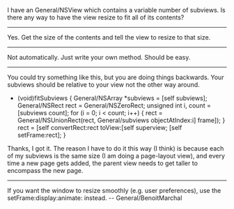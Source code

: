 I have an General/NSView which contains a variable number of subviews. Is there any way to have the view resize to fit all of its contents?

----

Yes. Get the size of the contents and tell the view to resize to that size.

----

Not automatically.  Just write your own method.  Should be easy.

----

You could try something like this, but you are doing things backwards. Your subviews should be relative to your view not the other way around. 

    
- (void)fitSubviews {
	General/NSArray *subviews = [self subviews];
	General/NSRect rect = General/NSZeroRect;
	unsigned int i, count = [subviews count];
	for (i = 0; i < count; i++) {
		rect = General/NSUnionRect(rect, General/subviews objectAtIndex:i] frame]);
	}
	rect = [self convertRect:rect toView:[self superview;
	[self setFrame:rect];
}


Thanks, I got it. The reason I have to do it this way (I think) is because each of my subviews is the same size (I am doing a page-layout view), and every time a new page gets added, the parent view needs to get taller to encompass the new page.

----

If you want the window to resize smoothly (e.g. user preferences), use the     setFrame:display:animate: instead. -- General/BenoitMarchal